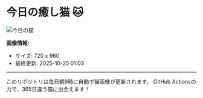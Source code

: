 # 今日の癒し猫 🐱

![今日の猫](https://cdn2.thecatapi.com/images/MTc5OTA2NA.jpg)

**画像情報:**
- サイズ: 720 x 960
- 最終更新: 2025-10-25 01:03

---

このリポジトリは毎日朝9時に自動で猫画像が更新されます。
GitHub Actionsの力で、365日違う猫に出会えます！
